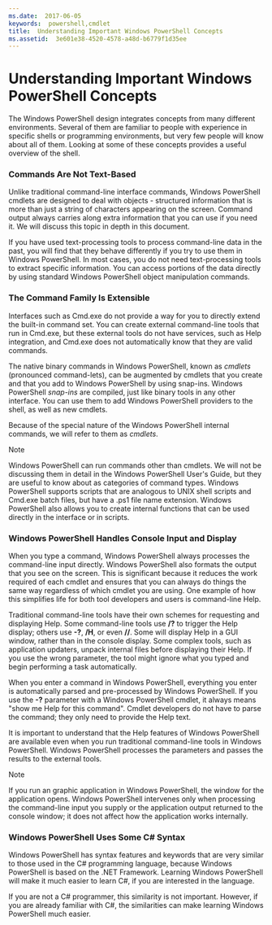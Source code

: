 ```yaml
---
ms.date:  2017-06-05
keywords:  powershell,cmdlet
title:  Understanding Important Windows PowerShell Concepts
ms.assetid:  3e601e38-4520-4578-a48d-b6779f1d35ee
---
```


# Understanding Important Windows PowerShell Concepts
The Windows PowerShell design integrates concepts from many different environments. Several of them are familiar to people with experience in specific shells or programming environments, but very few people will know about all of them. Looking at some of these concepts provides a useful overview of the shell.

### Commands Are Not Text-Based
Unlike traditional command-line interface commands, Windows PowerShell cmdlets are designed to deal with objects - structured information that is more than just a string of characters appearing on the screen. Command output always carries along extra information that you can use if you need it. We will discuss this topic in depth in this document.

If you have used text-processing tools to process command-line data in the past, you will find that they behave differently if you try to use them in Windows PowerShell. In most cases, you do not need text-processing tools to extract specific information. You can access portions of the data directly by using standard Windows PowerShell object manipulation commands.

### The Command Family Is Extensible
Interfaces such as Cmd.exe do not provide a way for you to directly extend the built-in command set. You can create external command-line tools that run in Cmd.exe, but these external tools do not have services, such as Help integration, and Cmd.exe does not automatically know that they are valid commands.

The native binary commands in Windows PowerShell, known as *cmdlets* (pronounced command-lets), can be augmented by cmdlets that you create and that you add to Windows PowerShell by using snap-ins. Windows PowerShell *snap-ins* are compiled, just like binary tools in any other interface. You can use them to add Windows PowerShell providers to the shell, as well as new cmdlets.

Because of the special nature of the Windows PowerShell internal commands, we will refer to them as *cmdlets*.

> [!NOTE]
> Windows PowerShell can run commands other than cmdlets. We will not be discussing them in detail in the Windows PowerShell User's Guide, but they are useful to know about as categories of command types. Windows PowerShell supports scripts that are analogous to UNIX shell scripts and Cmd.exe batch files, but have a .ps1 file name extension. Windows PowerShell also allows you to create internal functions that can be used directly in the interface or in scripts.

### Windows PowerShell Handles Console Input and Display
When you type a command, Windows PowerShell always processes the command-line input directly. Windows PowerShell also formats the output that you see on the screen. This is significant because it reduces the work required of each cmdlet and ensures that you can always do things the same way regardless of which cmdlet you are using. One example of how this simplifies life for both tool developers and users is command-line Help.

Traditional command-line tools have their own schemes for requesting and displaying Help. Some command-line tools use **/?** to trigger the Help display; others use **-?**, **/H**, or even **//**. Some will display Help in a GUI window, rather than in the console display. Some complex tools, such as application updaters, unpack internal files before displaying their Help. If you use the wrong parameter, the tool might ignore what you typed and begin performing a task automatically.

When you enter a command in Windows PowerShell, everything you enter is automatically parsed and pre-processed by Windows PowerShell. If you use the **-?** parameter with a Windows PowerShell cmdlet, it always means "show me Help for this command". Cmdlet developers do not have to parse the command; they only need to provide the Help text.

It is important to understand that the Help features of Windows PowerShell are available even when you run traditional command-line tools in Windows PowerShell. Windows PowerShell processes the parameters and passes the results to the external tools.

> [!NOTE]
> If you run an graphic application in Windows PowerShell, the window for the application opens. Windows PowerShell intervenes only when processing the command-line input you supply or the application output returned to the console window; it does not affect how the application works internally.

### Windows PowerShell Uses Some C# Syntax
Windows PowerShell has syntax features and keywords that are very similar to those used in the C# programming language, because Windows PowerShell is based on the .NET Framework. Learning Windows PowerShell will make it much easier to learn C#, if you are interested in the language.

If you are not a C# programmer, this similarity is not important. However, if you are already familiar with C#, the similarities can make learning Windows PowerShell much easier.

